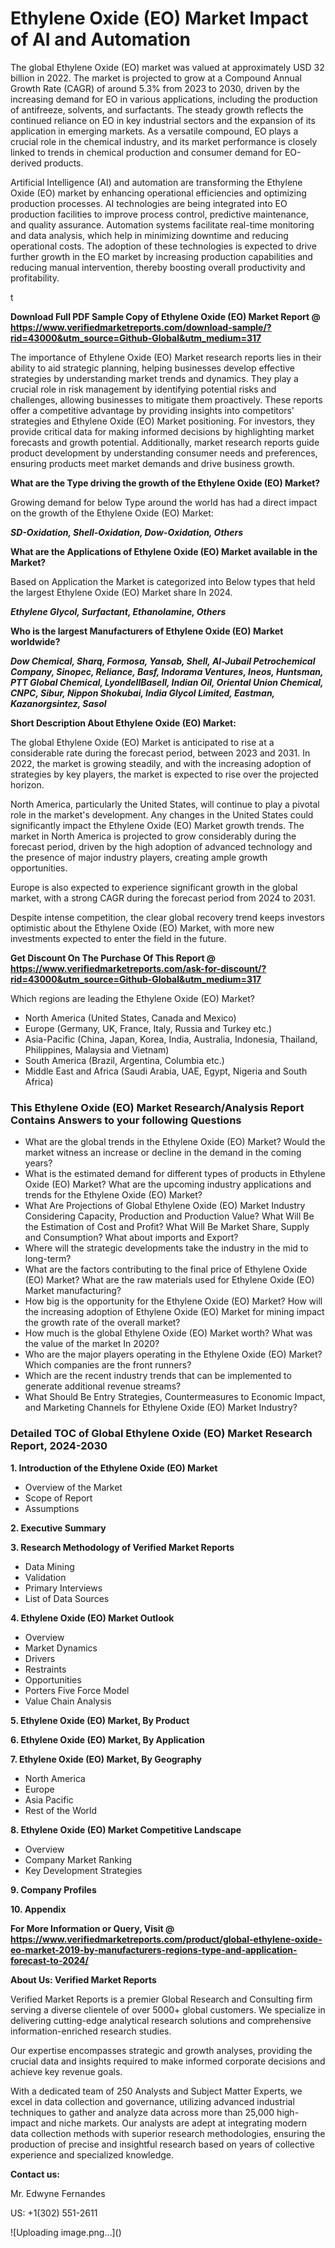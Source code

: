 <h1>Ethylene Oxide (EO) Market Impact of AI and Automation</h1><p>The global Ethylene Oxide (EO) market was valued at approximately USD 32 billion in 2022. The market is projected to grow at a Compound Annual Growth Rate (CAGR) of around 5.3% from 2023 to 2030, driven by the increasing demand for EO in various applications, including the production of antifreeze, solvents, and surfactants. The steady growth reflects the continued reliance on EO in key industrial sectors and the expansion of its application in emerging markets. As a versatile compound, EO plays a crucial role in the chemical industry, and its market performance is closely linked to trends in chemical production and consumer demand for EO-derived products.</p><p>Artificial Intelligence (AI) and automation are transforming the Ethylene Oxide (EO) market by enhancing operational efficiencies and optimizing production processes. AI technologies are being integrated into EO production facilities to improve process control, predictive maintenance, and quality assurance. Automation systems facilitate real-time monitoring and data analysis, which help in minimizing downtime and reducing operational costs. The adoption of these technologies is expected to drive further growth in the EO market by increasing production capabilities and reducing manual intervention, thereby boosting overall productivity and profitability.</p>t</p><p id="" class=""><strong>Download Full PDF Sample Copy of Ethylene Oxide (EO) Market Report @ <a href="https://www.verifiedmarketreports.com/download-sample/?rid=43000&utm_source=Github-Global&utm_medium=317" target="_blank">https://www.verifiedmarketreports.com/download-sample/?rid=43000&utm_source=Github-Global&utm_medium=317</a></strong></p><p>The importance of&nbsp;Ethylene Oxide (EO) Market research reports lies in their ability to aid strategic planning, helping businesses develop effective strategies by understanding market trends and dynamics. They play a crucial role in risk management by identifying potential risks and challenges, allowing businesses to mitigate them proactively. These reports offer a competitive advantage by providing insights into competitors' strategies and Ethylene Oxide (EO) Market positioning. For investors, they provide critical data for making informed decisions by highlighting market forecasts and growth potential. Additionally, market research reports guide product development by understanding consumer needs and preferences, ensuring products meet market demands and drive business growth.</p><p><strong>What are the&nbsp;Type driving the growth of the Ethylene Oxide (EO) Market?</strong></p><p id="" class="">Growing demand for below Type around the world has had a direct impact on the growth of the Ethylene Oxide (EO) Market:</p><em><strong>SD-Oxidation, Shell-Oxidation, Dow-Oxidation, Others</strong></em></p><strong>What are the&nbsp;Applications&nbsp;of Ethylene Oxide (EO) Market available in the Market?</strong></p><p id="" class="">Based on Application the Market is categorized into Below types that held the largest Ethylene Oxide (EO) Market share In 2024.</p><em><strong>Ethylene Glycol, Surfactant, Ethanolamine, Others</strong></em></p><strong>Who is the largest Manufacturers of Ethylene Oxide (EO) Market worldwide?</strong></p><p><em><strong>Dow Chemical, Sharq, Formosa, Yansab, Shell, Al-Jubail Petrochemical Company, Sinopec, Reliance, Basf, Indorama Ventures, Ineos, Huntsman, PTT Global Chemical, LyondellBasell, Indian Oil, Oriental Union Chemical, CNPC, Sibur, Nippon Shokubai, India Glycol Limited, Eastman, Kazanorgsintez, Sasol</strong></em></p><p id="" class=""><strong>Short Description About Ethylene Oxide (EO) Market:</strong></p><p>The global Ethylene Oxide (EO) Market is anticipated to rise at a considerable rate during the forecast period, between 2023 and 2031. In 2022, the market is growing steadily, and with the increasing adoption of strategies by key players, the market is expected to rise over the projected horizon.</p><p>North America, particularly the United States, will continue to play a pivotal role in the market's development. Any changes in the United States could significantly impact the Ethylene Oxide (EO) Market growth trends. The market in North America is projected to grow considerably during the forecast period, driven by the high adoption of advanced technology and the presence of major industry players, creating ample growth opportunities.</p><p>Europe is also expected to experience significant growth in the global market, with a strong CAGR during the forecast period from 2024 to 2031.</p><p>Despite intense competition, the clear global recovery trend keeps investors optimistic about the Ethylene Oxide (EO) Market, with more new investments expected to enter the field in the future.</p><p id="" class=""><strong>Get Discount On The Purchase Of This Report @ <a href="https://www.verifiedmarketreports.com/ask-for-discount/?rid=43000&utm_source=Github-Global&utm_medium=317" target="_blank">https://www.verifiedmarketreports.com/ask-for-discount/?rid=43000&utm_source=Github-Global&utm_medium=317</a></strong></p>Which regions are leading the Ethylene Oxide (EO) Market?</p><ul><li>North America (United States, Canada and Mexico)</li><li>Europe (Germany, UK, France, Italy, Russia and Turkey etc.)</li><li>Asia-Pacific (China, Japan, Korea, India, Australia, Indonesia, Thailand, Philippines, Malaysia and Vietnam)</li><li>South America (Brazil, Argentina, Columbia etc.)</li><li>Middle East and Africa (Saudi Arabia, UAE, Egypt, Nigeria and South Africa)</li></ul><h3 id="" class="">This Ethylene Oxide (EO) Market Research/Analysis Report Contains Answers to your following Questions</h3><ul><li>What are the global trends in the Ethylene Oxide (EO) Market? Would the market witness an increase or decline in the demand in the coming years?</li><li>What is the estimated demand for different types of products in Ethylene Oxide (EO) Market? What are the upcoming industry applications and trends for the Ethylene Oxide (EO) Market?</li><li>What Are Projections of Global Ethylene Oxide (EO) Market Industry Considering Capacity, Production and Production Value? What Will Be the Estimation of Cost and Profit? What Will Be Market Share, Supply and Consumption? What about imports and Export?</li><li>Where will the strategic developments take the industry in the mid to long-term?</li><li>What are the factors contributing to the final price of Ethylene Oxide (EO) Market? What are the raw materials used for Ethylene Oxide (EO) Market manufacturing?</li><li>How big is the opportunity for the Ethylene Oxide (EO) Market? How will the increasing adoption of Ethylene Oxide (EO) Market for mining impact the growth rate of the overall market?</li><li>How much is the global Ethylene Oxide (EO) Market worth? What was the value of the market In 2020?</li><li>Who are the major players operating in the Ethylene Oxide (EO) Market? Which companies are the front runners?</li><li>Which are the recent industry trends that can be implemented to generate additional revenue streams?</li><li>What Should Be Entry Strategies, Countermeasures to Economic Impact, and Marketing Channels for Ethylene Oxide (EO) Market Industry?</li></ul><h3 id="" class="">Detailed TOC of Global Ethylene Oxide (EO) Market Research Report, 2024-2030</h3><p id="" class=""><strong>1. Introduction of the Ethylene Oxide (EO) Market</strong></p><ul><li>Overview of the Market</li><li>Scope of Report</li><li>Assumptions</li></ul><p id="" class=""><strong>2. Executive Summary</strong></p><p id="" class=""><strong>3. Research Methodology of Verified Market Reports</strong></p><ul><li>Data Mining</li><li>Validation</li><li>Primary Interviews</li><li>List of Data Sources</li></ul><p id="" class=""><strong>4. Ethylene Oxide (EO) Market Outlook</strong></p><ul><li>Overview</li><li>Market Dynamics</li><li>Drivers</li><li>Restraints</li><li>Opportunities</li><li>Porters Five Force Model</li><li>Value Chain Analysis</li></ul><p id="" class=""><strong>5. Ethylene Oxide (EO) Market, By Product</strong></p><p id="" class=""><strong>6. Ethylene Oxide (EO) Market, By Application</strong></p><p id="" class=""><strong>7. Ethylene Oxide (EO) Market, By Geography</strong></p><ul><li>North America</li><li>Europe</li><li>Asia Pacific</li><li>Rest of the World</li></ul><p id="" class=""><strong>8. Ethylene Oxide (EO) Market Competitive Landscape</strong></p><ul><li>Overview</li><li>Company Market Ranking</li><li>Key Development Strategies</li></ul><p id="" class=""><strong>9. Company Profiles</strong></p><p id="" class=""><strong>10. Appendix</strong></p><p id="" class=""><strong>For More Information or Query, Visit @ <a href="https://www.verifiedmarketreports.com/product/global-ethylene-oxide-eo-market-2019-by-manufacturers-regions-type-and-application-forecast-to-2024/" target="_blank">https://www.verifiedmarketreports.com/product/global-ethylene-oxide-eo-market-2019-by-manufacturers-regions-type-and-application-forecast-to-2024/</a></strong></p><p id="" class=""><strong>About Us: Verified Market Reports</strong></p><p id="" class="">Verified Market Reports is a premier Global Research and Consulting firm serving a diverse clientele of over 5000+ global customers. We specialize in delivering cutting-edge analytical research solutions and comprehensive information-enriched research studies.</p><p id="" class="">Our expertise encompasses strategic and growth analyses, providing the crucial data and insights required to make informed corporate decisions and achieve key revenue goals.</p><p id="" class="">With a dedicated team of 250 Analysts and Subject Matter Experts, we excel in data collection and governance, utilizing advanced industrial techniques to gather and analyze data across more than 25,000 high-impact and niche markets. Our analysts are adept at integrating modern data collection methods with superior research methodologies, ensuring the production of precise and insightful research based on years of collective experience and specialized knowledge.</p><p id="" class=""><strong>Contact us:</strong></p><p id="" class="">Mr. Edwyne Fernandes</p><p id="" class="">US: +1(302) 551-2611</p>
![Uploading image.png…]()
